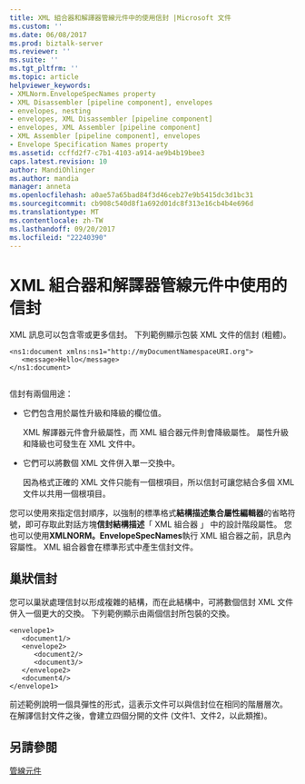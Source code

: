 ```yaml
---
title: XML 組合器和解譯器管線元件中的使用信封 |Microsoft 文件
ms.custom: ''
ms.date: 06/08/2017
ms.prod: biztalk-server
ms.reviewer: ''
ms.suite: ''
ms.tgt_pltfrm: ''
ms.topic: article
helpviewer_keywords:
- XMLNorm.EnvelopeSpecNames property
- XML Disassembler [pipeline component], envelopes
- envelopes, nesting
- envelopes, XML Disassembler [pipeline component]
- envelopes, XML Assembler [pipeline component]
- XML Assembler [pipeline component], envelopes
- Envelope Specification Names property
ms.assetid: ccffd2f7-c7b1-4103-a914-ae9b4b19bee3
caps.latest.revision: 10
author: MandiOhlinger
ms.author: mandia
manager: anneta
ms.openlocfilehash: a0ae57a65bad84f3d46ceb27e9b5415dc3d1bc31
ms.sourcegitcommit: cb908c540d8f1a692d01dc8f313e16cb4b4e696d
ms.translationtype: MT
ms.contentlocale: zh-TW
ms.lasthandoff: 09/20/2017
ms.locfileid: "22240390"
---
```

# <a name="envelope-use-in-the-xml-assembler-and-disassembler-pipeline-components"></a>XML 組合器和解譯器管線元件中使用的信封
XML 訊息可以包含零或更多信封。 下列範例顯示包裝 XML 文件的信封 (粗體)。  
  
```  
<ns1:document xmlns:ns1="http://myDocumentNamespaceURI.org">  
   <message>Hello</message>  
</ns1:document>  
  
```  
  
 信封有兩個用途：  
  
-   它們包含用於屬性升級和降級的欄位值。  
  
     XML 解譯器元件會升級屬性，而 XML 組合器元件則會降級屬性。 屬性升級和降級也可發生在 XML 文件中。  
  
-   它們可以將數個 XML 文件併入單一交換中。  
  
     因為格式正確的 XML 文件只能有一個根項目，所以信封可讓您結合多個 XML 文件以共用一個根項目。  
  
 您可以使用來指定信封順序，以強制的標準格式**結構描述集合屬性編輯器**的省略符號，即可存取此對話方塊**信封結構描述**「 XML 組合器 」 中的設計階段屬性。 您也可以使用**XMLNORM。EnvelopeSpecNames**執行 XML 組合器之前，訊息內容屬性。 XML 組合器會在標準形式中產生信封文件。  
  
## <a name="nesting-envelopes"></a>巢狀信封  
 您可以巢狀處理信封以形成複雜的結構，而在此結構中，可將數個信封 XML 文件併入一個更大的交換。 下列範例顯示由兩個信封所包裝的交換。  
  
```  
<envelope1>  
   <document1/>  
   <envelope2>  
      <document2/>  
      <document3/>  
   </envelope2>  
   <document4/>  
</envelope1>  
```  
  
 前述範例說明一個具彈性的形式，這表示文件可以與信封位在相同的階層層次。 在解譯信封文件之後，會建立四個分開的文件 (文件1、文件2，以此類推)。  
  
## <a name="see-also"></a>另請參閱  
 [管線元件](../core/pipeline-components.md)
